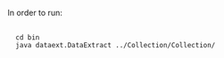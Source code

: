 In order to run:

<pre>
  <code>
  cd bin
  java dataext.DataExtract ../Collection/Collection/
  </code>
</pre>
